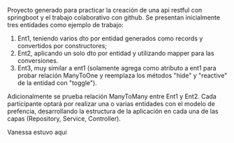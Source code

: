 Proyecto generado para practicar la creación de una api restful con springboot y el trabajo colaborativo con github.
Se presentan inicialmente tres entidades como ejemplo de trabajo: 
1) Ent1, teniendo varios dto por entidad generados como records y convertidos por constructores;
2) Ent2, aplicando un solo dto por entidad y utilizando mapper para las conversiones.
3) Ent3, muy similar a ent1 (solamente agrega como atributo a ent1 para probar relación ManyToOne y reemplaza los métodos "hide" y "reactive" de la entidad con "toggle").

Adicionalmente se prueba relación ManyToMany entre Ent1 y Ent2.
Cada participante optará por realizar una o varias entidades con el modelo de prefencia, desarrollando la estructura de la aplicación en cada una de las capas (Repository, Service, Controller).


Vanessa estuvo aqui